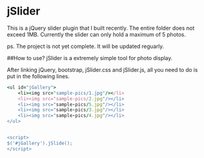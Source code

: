 jSlider
=======

This is a jQuery slider plugin that I built recently. The entire folder does not exceed 1MB. Currently the slider can only hold a maximum of 5 photos. 

ps. The project is not yet complete. It will be updated reguarly.


##How to use?
jSlider is a extremely simple tool for photo display.

After linking jQuery, bootstrap, jSlider.css and jSlider.js, all you need to do is put in the following lines.

```ruby
<ul id="jGallery">
	<li><img src="sample-pics/1.jpg"/></li>
	<li><img src="sample-pics/2.jpg"/></li>
	<li><img src="sample-pics/5.jpg"/></li>
	<li><img src="sample-pics/3.jpg"/></li>	
	<li><img src="sample-pics/4.jpg"/></li>
</ul>


<script>
$('#jGallery').jSlide();
</script>
```
